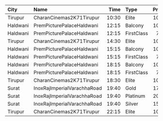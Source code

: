 | City     | Name                        |  Time | Type       | Price | Capacity | Booked |
| :------- | :-------------------------- | ----: | :--------- | ----: | -------: | -----: |
| Tirupur  | CharanCinemas2K71Tirupur    | 10:30 | Elite      |  100₹ |      202 |      0 |
| Haldwani | PremPicturePalaceHaldwani   | 12:15 | Balcony    |  100₹ |      286 |    221 |
| Haldwani | PremPicturePalaceHaldwani   | 12:15 | FirstClass |   70₹ |      598 |    468 |
| Tirupur  | CharanCinemas2K71Tirupur    | 14:30 | Elite      |  100₹ |      202 |      0 |
| Haldwani | PremPicturePalaceHaldwani   | 15:15 | Balcony    |  100₹ |      286 |    221 |
| Haldwani | PremPicturePalaceHaldwani   | 15:15 | FirstClass |   70₹ |      598 |    468 |
| Haldwani | PremPicturePalaceHaldwani   | 18:15 | Balcony    |  100₹ |      286 |    221 |
| Haldwani | PremPicturePalaceHaldwani   | 18:15 | FirstClass |   70₹ |      598 |    468 |
| Tirupur  | CharanCinemas2K71Tirupur    | 18:30 | Elite      |  100₹ |      202 |      0 |
| Surat    | InoxRajImperialVarachhaRoad | 19:40 | Gold       |  170₹ |       23 |      0 |
| Surat    | InoxRajImperialVarachhaRoad | 19:40 | Platinum   |  200₹ |       16 |      0 |
| Surat    | InoxRajImperialVarachhaRoad | 19:40 | Silver     |  150₹ |       10 |      0 |
| Tirupur  | CharanCinemas2K71Tirupur    | 22:15 | Elite      |  100₹ |      202 |      0 |